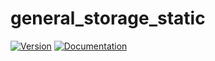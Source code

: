 # general\_storage\_static

[![Version](https://img.shields.io/crates/v/general_storage_static.svg)](https://crates.io/crates/general_storage_static)
[![Documentation](https://docs.rs/general_storage_static/badge.svg)](https://docs.rs/general_storage_static)
